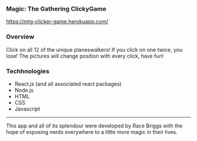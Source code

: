 ### Magic: The Gathering ClickyGame

https://mtg-clicker-game.herokuapp.com/

### Overview

Click on all 12 of the unique planeswalkers! If you click on one twice, you lose! The pictures will change position with every click, have fun!

### Techhnologies

* React.js (and all associated react packages)
* Node.js
* HTML
* CSS
* Javascript

-------------------------------------------------------------------------------------------------------------------------------------------

This app and all of its splendour were developed by Race Briggs with the hope of exposing nerds everywhere to a little more magic in their lives.
